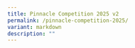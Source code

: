 ```yaml
---
title: Pinnacle Competition 2025 v2
permalink: /pinnacle-competition-2025/
variant: markdown
description: ""
---
```

